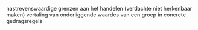 nastrevenswaardige grenzen aan het handelen (verdachte niet herkenbaar maken)
vertaling van onderliggende waardes van een groep in concrete gedragsregels